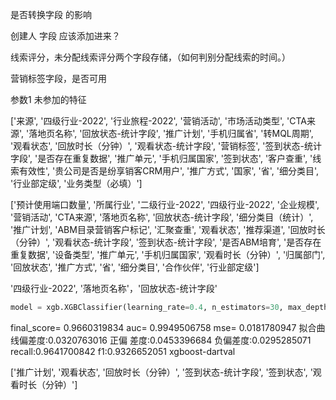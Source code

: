是否转换字段 的影响

创建人 字段 应该添加进来？

线索评分，未分配线索评分两个字段存储，（如何判别分配线索的时间。）

营销标签字段，是否可用







参数1 未参加的特征





['来源', '四级行业-2022', '行业旅程-2022', '营销活动', '市场活动类型', 'CTA来源', '落地页名称', '回放状态-统计字段', '推广计划', '手机归属省', '转MQL周期', '观看状态', '回放时长（分钟）', '观看状态-统计字段', '营销标签', '签到状态-统计字段', '是否存在重复数据', '推广单元', '手机归属国家', '签到状态', '客户查重', '线索有效性', '贵公司是否是纷享销客CRM用户', '推广方式', '国家', '省', '细分类目', '行业部定级', '业务类型（必填）']



['预计使用端口数量', '所属行业', '二级行业-2022', '四级行业-2022', '企业规模', '营销活动', 'CTA来源', '落地页名称', '回放状态-统计字段', '细分类目（统计）', '推广计划', 'ABM目录营销客户标记', '汇聚查重', '观看状态', '推荐渠道', '回放时长（分钟）', '观看状态-统计字段', '签到状态-统计字段', '是否ABM培育', '是否存在重复数据', '设备类型', '推广单元', '手机归属国家', '观看时长（分钟）', '归属部门', '回放状态', '推广方式', '省', '细分类目', '合作伙伴', '行业部定级']

'四级行业-2022', '落地页名称'，'回放状态-统计字段'



```python
model = xgb.XGBClassifier(learning_rate=0.4, n_estimators=30, max_depth=5, min_child_weight=0.8, subsample=0.8,                          colsample_bytree=0.2, colsample_bylevel=0.8, colsample_bynode=0.5,random_state = 1,objective="binary:logistic",                          booster='dart', eval_metric=["auc"], rate_drop=0.2, skip_drop=0.5, n_jobs=0                          , scale_pos_weight=weight, )
```

final_score= 0.9660319834 auc= 0.9949506758  mse= 0.0181780947  拟合曲线偏差度:0.0320763016  正偏                     差度:0.0453396684  负偏差度:0.0295285071  recall:0.9641700842  f1:0.9326652051   xgboost-dartval





['推广计划', '观看状态', '回放时长（分钟）', '签到状态-统计字段', '签到状态', '观看时长（分钟）']